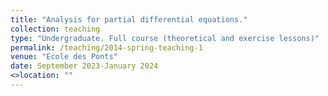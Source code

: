 ```yaml
---
title: "Analysis for partial differential equations."
collection: teaching
type: "Undergraduate. Full course (theoretical and exercise lessons)"
permalink: /teaching/2014-spring-teaching-1
venue: "Ecole des Ponts"
date: September 2023-January 2024
<>location: ""
---
```


